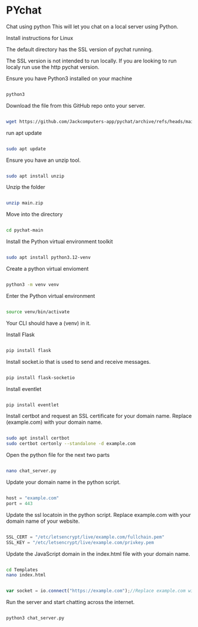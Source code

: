 # PYchat
 Chat using python
This will let you chat on a local server using Python. 

Install instructions for Linux

The default directory has the SSL version of pychat running. 

The SSL version is not intended to run locally. If you are looking to run localy run use the http pychat version. 

Ensure you have Python3 installed on your machine

```bash

python3

```

Download the file from this GitHub repo onto your server.

```bash

wget https://github.com/Jackcomputers-app/pychat/archive/refs/heads/main.zip

```

run apt update

```bash

sudo apt update

```

Ensure you have an unzip tool.

```bash

sudo apt install unzip

```

Unzip the folder

```bash

unzip main.zip

```

Move into the directory

```bash

cd pychat-main

```

Install the Python virtual environment toolkit

```bash

sudo apt install python3.12-venv

```

Create a python virtual envioment

```bash

python3 -m venv venv

```

Enter the Python virtual environment

```bash

source venv/bin/activate

```

Your CLI should have a (venv) in it. 

Install Flask

```bash

pip install flask

```

Install socket.io that is used to send and receive messages.

```bash

pip install flask-socketio

```

Install eventlet

```bash

pip install eventlet

```

Install certbot and request an SSL certificate for your domain name. Replace (example.com) with your domain name.

```bash

sudo apt install certbot
sudo certbot certonly --standalone -d example.com

```

Open the python file for the next two parts

```bash

nano chat_server.py

```

Update your domain name in the python script.

```python

host = "example.com"
port = 443

```

Update the ssl locatoin in the python script. Replace example.com with your domain name of your website.  


```python

SSL_CERT = "/etc/letsencrypt/live/example.com/fullchain.pem"
SSL_KEY = "/etc/letsencrypt/live/example.com/privkey.pem

```

Update the JavaScript domain in the index.html file with your domain name.


```bash

cd Templates
nano index.html

```

```javascript

var socket = io.connect("https://example.com");//Replace example.com with the domain name of your website.

```

Run the server and start chatting across the internet.

```bash

python3 chat_server.py

```
